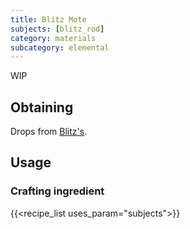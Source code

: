 ```yaml
---
title: Blitz Mote
subjects: [blitz_rod]
category: materials
subcategory: elemental
---
```


WIP

Obtaining
---------

Drops from [Blitz's](../blitz).

Usage
-----

### Crafting ingredient
{{<recipe_list uses_param="subjects">}}